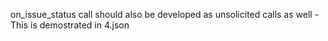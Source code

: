 on_issue_status call should also be developed as unsolicited calls as well - This is demostrated in 4.json